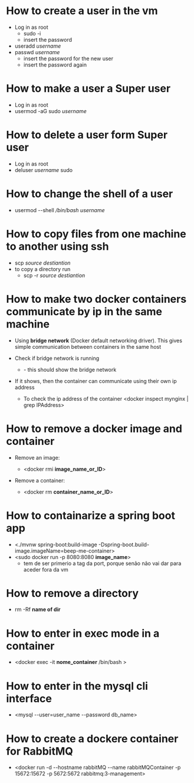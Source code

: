 # How to create a user in the vm

- Log in as root
    - sudo -i
    - insert the password
- useradd *username*
- passwd *username*
    - insert the password for the new user
    - insert the password again

# How to make a user a Super user

- Log in as root
- usermod -aG sudo *username*

# How to delete a user form Super user

- Log in as root 
- deluser *username* sudo

# How to change the shell of a user

- usermod --shell */bin/bash* *username*

# How to copy files from one machine to another using ssh 

- scp *source* *destiantion*
- to copy a directory run 
    - scp -r *source* *destiantion*

# How to make two docker containers communicate by ip in the same machine

- Using **bridge network** (Docker default networking driver). This gives simple communication between containers in the same host

- Check if bridge network is running 
    - <docker network ls> - this should show the bridge network

- If it shows, then the container can communicate using their own ip address
    - To check the ip address of the container <docker inspect mynginx | grep IPAddress>

# How to remove a docker image and container 

- Remove an image:
    - <docker rmi **image_name_or_ID**>

- Remove a container:
    - <docker rm **container_name_or_ID**>


# How to containarize a spring boot app

- <./mvnw spring-boot:build-image -Dspring-boot.build-image.imageName=beep-me-container>
- <sudo docker run -p 8080:8080 **image_name**>
    - tem de ser primerio a tag da port, porque senão não vai dar para aceder fora da vm

# How to remove a directory

- rm -Rf **name of dir**

# How to enter in exec mode in a container

- <docker exec -it **nome_container** /bin/bash >

# How to enter in the mysql cli interface

- <mysql --user=user_name --password db_name>  

# How to create a dockere container for RabbitMQ

- <docker run -d --hostname rabbitMQ --name rabbitMQContainer -p 15672:15672 -p 5672:5672 rabbitmq:3-management>
 



